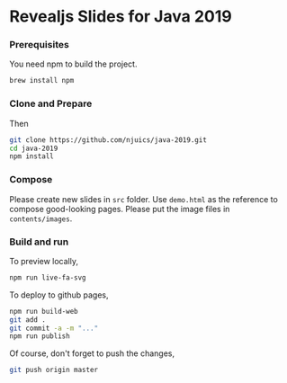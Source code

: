 # Revealjs Slides for Java 2019


### Prerequisites

You need npm to build the project.

``` bash
brew install npm
```

### Clone and Prepare

Then

``` bash
git clone https://github.com/njuics/java-2019.git
cd java-2019
npm install
```

### Compose

Please create new slides in `src` folder. Use `demo.html` as the reference to compose good-looking pages. Please put the image files in `contents/images`.

### Build and run

To preview locally,

``` bash
npm run live-fa-svg
```

To deploy to github pages,

``` bash
npm run build-web
git add .
git commit -a -m "..."
npm run publish
```

Of course, don't forget to push the changes,

``` bash
git push origin master
```